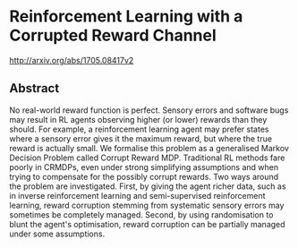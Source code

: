 # Reinforcement Learning with a Corrupted Reward Channel
http://arxiv.org/abs/1705.08417v2
## Abstract
No real-world reward function is perfect. Sensory errors and software bugs may result in RL agents observing higher (or lower) rewards than they should. For example, a reinforcement learning agent may prefer states where a sensory error gives it the maximum reward, but where the true reward is actually small. We formalise this problem as a generalised Markov Decision Problem called Corrupt Reward MDP. Traditional RL methods fare poorly in CRMDPs, even under strong simplifying assumptions and when trying to compensate for the possibly corrupt rewards. Two ways around the problem are investigated. First, by giving the agent richer data, such as in inverse reinforcement learning and semi-supervised reinforcement learning, reward corruption stemming from systematic sensory errors may sometimes be completely managed. Second, by using randomisation to blunt the agent's optimisation, reward corruption can be partially managed under some assumptions.